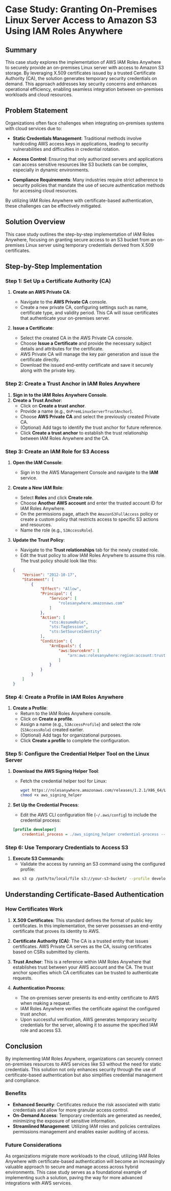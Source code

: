 # Case Study: Granting On-Premises Linux Server Access to Amazon S3 Using IAM Roles Anywhere

## Summary

This case study explores the implementation of AWS IAM Roles Anywhere to securely provide an on-premises Linux server with access to Amazon S3 storage. By leveraging X.509 certificates issued by a trusted Certificate Authority (CA), the solution generates temporary security credentials on demand. This approach addresses key security concerns and enhances operational efficiency, enabling seamless integration between on-premises workloads and cloud resources.

## Problem Statement

Organizations often face challenges when integrating on-premises systems with cloud services due to:

- **Static Credentials Management**: Traditional methods involve hardcoding AWS access keys in applications, leading to security vulnerabilities and difficulties in credential rotation.
  
- **Access Control**: Ensuring that only authorized servers and applications can access sensitive resources like S3 buckets can be complex, especially in dynamic environments.

- **Compliance Requirements**: Many industries require strict adherence to security policies that mandate the use of secure authentication methods for accessing cloud resources.

By utilizing IAM Roles Anywhere with certificate-based authentication, these challenges can be effectively mitigated.

## Solution Overview

This case study outlines the step-by-step implementation of IAM Roles Anywhere, focusing on granting secure access to an S3 bucket from an on-premises Linux server using temporary credentials derived from X.509 certificates.

## Step-by-Step Implementation

### Step 1: Set Up a Certificate Authority (CA)

1. **Create an AWS Private CA**:
   - Navigate to the **AWS Private CA** console.
   - Create a new private CA, configuring settings such as name, certificate type, and validity period. This CA will issue certificates that authenticate your on-premises server.

2. **Issue a Certificate**:
   - Select the created CA in the AWS Private CA console.
   - Choose **Issue a Certificate** and provide the necessary subject details and attributes for the certificate.
   - AWS Private CA will manage the key pair generation and issue the certificate directly.
   - Download the issued end-entity certificate and save it securely along with the private key.



### Step 2: Create a Trust Anchor in IAM Roles Anywhere

1. **Sign in to the IAM Roles Anywhere Console**.
2. **Create a Trust Anchor**:
   - Click on **Create a trust anchor**.
   - Provide a name (e.g., `OnPremLinuxServerTrustAnchor`).
   - Choose **AWS Private CA** and select the previously created Private CA.
   - (Optional) Add tags to identify the trust anchor for future reference.
   - Click **Create a trust anchor** to establish the trust relationship between IAM Roles Anywhere and the CA.

### Step 3: Create an IAM Role for S3 Access

1. **Open the IAM Console**:
   - Sign in to the AWS Management Console and navigate to the **IAM** service.

2. **Create a New IAM Role**:
   - Select **Roles** and click **Create role**.
   - Choose **Another AWS account** and enter the trusted account ID for IAM Roles Anywhere.
   - On the permissions page, attach the `AmazonS3FullAccess` policy or create a custom policy that restricts access to specific S3 actions and resources.
   - Name the role (e.g., `S3AccessRole`).

3. **Update the Trust Policy**:
   - Navigate to the **Trust relationships** tab for the newly created role.
   - Edit the trust policy to allow IAM Roles Anywhere to assume this role. The trust policy should look like this:
   ```json
   {
       "Version": "2012-10-17",
       "Statement": [
           {
               "Effect": "Allow",
               "Principal": {
                   "Service": [
                       "rolesanywhere.amazonaws.com"
                   ]
               },
               "Action": [
                   "sts:AssumeRole",
                   "sts:TagSession",
                   "sts:SetSourceIdentity"
               ],
               "Condition": {
                   "ArnEquals": {
                       "aws:SourceArn": [
                           "arn:aws:rolesanywhere:region:account:trust-anchor/OnPremLinuxServerTrustAnchor"
                       ]
                   }
               }
           }
       ]
   }
   ```

### Step 4: Create a Profile in IAM Roles Anywhere

1. **Create a Profile**:
   - Return to the IAM Roles Anywhere console.
   - Click on **Create a profile**.
   - Assign a name (e.g., `S3AccessProfile`) and select the role (`S3AccessRole`) created earlier.
   - (Optional) Add tags for organizational purposes.
   - Click **Create a profile** to complete the configuration.

### Step 5: Configure the Credential Helper Tool on the Linux Server

1. **Download the AWS Signing Helper Tool**:
   - Fetch the credential helper tool for Linux:
     ```bash
     wget https://rolesanywhere.amazonaws.com/releases/1.2.1/X86_64/Linux/aws_signing_helper
     chmod +x aws_signing_helper
     ```

2. **Set Up the Credential Process**:
   - Edit the AWS CLI configuration file (`~/.aws/config`) to include the credential process:
   ```ini
   [profile developer]
       credential_process = ./aws_signing_helper credential-process --certificate /path/to/certificate --private-key /path/to/private-key --trust-anchor-arn arn:aws:rolesanywhere:region:account:trust-anchor/OnPremLinuxServerTrustAnchor --profile-arn arn:aws:rolesanywhere:region:account:profile/S3AccessProfile --role-arn arn:aws:iam::account:role/S3AccessRole
   ```

### Step 6: Use Temporary Credentials to Access S3

1. **Execute S3 Commands**:
   - Validate the access by running an S3 command using the configured profile:
   ```bash
   aws s3 cp /path/to/local/file s3://your-s3-bucket/ --profile developer
   ```

## Understanding Certificate-Based Authentication

### How Certificates Work

1. **X.509 Certificates**: This standard defines the format of public key certificates. In this implementation, the server possesses an end-entity certificate that proves its identity to AWS.

2. **Certificate Authority (CA)**: The CA is a trusted entity that issues certificates. AWS Private CA serves as the CA, issuing certificates based on CSRs submitted by clients.

3. **Trust Anchor**: This is a reference within IAM Roles Anywhere that establishes trust between your AWS account and the CA. The trust anchor specifies which CA certificates can be trusted to authenticate requests.

4. **Authentication Process**:
   - The on-premises server presents its end-entity certificate to AWS when making a request.
   - IAM Roles Anywhere verifies the certificate against the configured trust anchor.
   - Upon successful verification, AWS generates temporary security credentials for the server, allowing it to assume the specified IAM role and access S3.

## Conclusion

By implementing IAM Roles Anywhere, organizations can securely connect on-premises resources to AWS services like S3 without the need for static credentials. This solution not only enhances security through the use of certificate-based authentication but also simplifies credential management and compliance. 

### Benefits

- **Enhanced Security**: Certificates reduce the risk associated with static credentials and allow for more granular access control.
- **On-Demand Access**: Temporary credentials are generated as needed, minimizing the exposure of sensitive information.
- **Streamlined Management**: Utilizing IAM roles and policies centralizes permissions management and enables easier auditing of access.

### Future Considerations

As organizations migrate more workloads to the cloud, utilizing IAM Roles Anywhere with certificate-based authentication will become an increasingly valuable approach to secure and manage access across hybrid environments. This case study serves as a foundational example of implementing such a solution, paving the way for more advanced integrations with AWS services.
